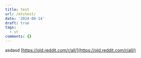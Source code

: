 ```yaml
---
title: test
url: /etstest/
date: '2024-08-14'
draft: true
tags:
  - st
comments: {}
---
```

asdasd [https://old.reddit.com/r/all/](https://old.reddit.com/r/all/)
